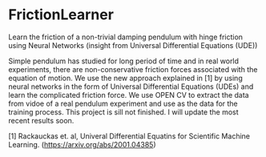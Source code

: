 # FrictionLearner
Learn the friction of a non-trivial damping pendulum with hinge friction using Neural Networks (insight from Universal Differential Equations (UDE))

Simple pendulum has studied for long period of time and in real world experiments, there are non-conservative friction forces associated with the equation of motion. We use the new approach explained in [1] by using neural networks in the form of Universal Differential Equations (UDEs) and learn the complicated friction force. We use OPEN CV to extract the data from vidoe of a real pendulum experiment and use as the data for the training process. This project is sill not finished. I will update the most recent results soon. 

[1] Rackauckas et. al, Univeral Differential Equatins for Scientific Machine Learning. (https://arxiv.org/abs/2001.04385)
